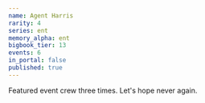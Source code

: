 ```yaml
---
name: Agent Harris
rarity: 4
series: ent
memory_alpha: ent
bigbook_tier: 13
events: 6
in_portal: false
published: true
---
```


Featured event crew three times. Let's hope never again.
